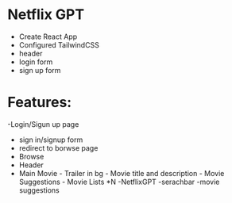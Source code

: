 # Netflix GPT

- Create React App
- Configured TailwindCSS
- header
- login form
- sign up form

# Features:

-Login/Sigun up page

- sign in/signup form
- redirect to borwse page
- Browse
- Header
- Main Movie - Trailer in bg - Movie title and description - Movie Suggestions - Movie Lists \*N
  -NetflixGPT
  -serachbar
  -movie suggestions
